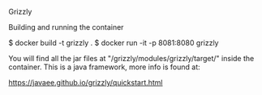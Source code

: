 Grizzly

Building and running the container

$ docker build -t grizzly .
$ docker run -it -p 8081:8080 grizzly

You will find all the jar files at "/grizzly/modules/grizzly/target/" inside the container.
This is a java framework, more info is found at:
 
https://javaee.github.io/grizzly/quickstart.html
